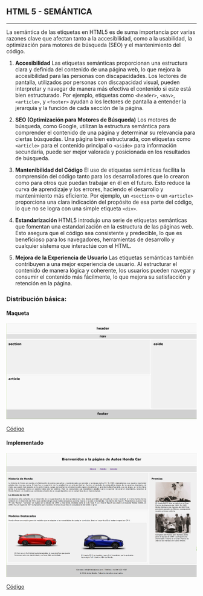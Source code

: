 ## HTML 5 - SEMÁNTICA
---
La semántica de las etiquetas en HTML5 es de suma importancia por varias razones clave que afectan tanto a la accesibilidad, como a la usabilidad, la optimización para motores de búsqueda (SEO) y el mantenimiento del código.

1. **Accesibilidad**
   Las etiquetas semánticas proporcionan una estructura clara y definida del contenido de una página web, lo que mejora la accesibilidad para las personas con discapacidades. Los lectores de pantalla, utilizados por personas con discapacidad visual, pueden interpretar y navegar de manera más efectiva el contenido si este está bien estructurado. Por ejemplo, etiquetas como `<header>`, `<nav>`, `<article>`, y `<footer>` ayudan a los lectores de pantalla a entender la jerarquía y la función de cada sección de la página.

2. **SEO (Optimización para Motores de Búsqueda)**
   Los motores de búsqueda, como Google, utilizan la estructura semántica para comprender el contenido de una página y determinar su relevancia para ciertas búsquedas. Una página bien estructurada, con etiquetas como `<article>` para el contenido principal o `<aside>` para información secundaria, puede ser mejor valorada y posicionada en los resultados de búsqueda.

3. **Mantenibilidad del Código**
   El uso de etiquetas semánticas facilita la comprensión del código tanto para los desarrolladores que lo crearon como para otros que puedan trabajar en él en el futuro. Esto reduce la curva de aprendizaje y los errores, haciendo el desarrollo y mantenimiento más eficiente. Por ejemplo, un `<section>` o un `<article>` proporciona una clara indicación del propósito de esa parte del código, lo que no se logra con una simple etiqueta `<div>`.

4. **Estandarización**
   HTML5 introdujo una serie de etiquetas semánticas que fomentan una estandarización en la estructura de las páginas web. Esto asegura que el código sea consistente y predecible, lo que es beneficioso para los navegadores, herramientas de desarrollo y cualquier sistema que interactúe con el HTML.

5. **Mejora de la Experiencia de Usuario**
   Las etiquetas semánticas también contribuyen a una mejor experiencia de usuario. Al estructurar el contenido de manera lógica y coherente, los usuarios pueden navegar y consumir el contenido más fácilmente, lo que mejora su satisfacción y retención en la página.

### Distribución básica:

#### Maqueta
![](images/2024-08-27-19-31-15.png)

[Código](codigos/ejemplo_html02_maqueta.html)

#### Implementado
![](images/2024-08-27-19-34-59.png)

[Código](codigos/ejemplo_html02.html)